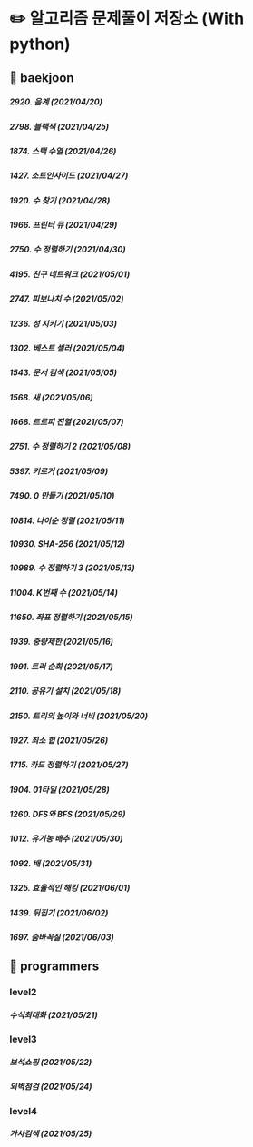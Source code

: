 # :pencil2: 알고리즘 문제풀이 저장소 (With python)

## :blue_book: baekjoon
##### 2920. 음계 (2021/04/20)
##### 2798. 블랙잭 (2021/04/25)
##### 1874. 스택 수열 (2021/04/26)
##### 1427. 소트인사이드 (2021/04/27)
##### 1920. 수 찾기 (2021/04/28)
##### 1966. 프린터 큐 (2021/04/29)
##### 2750. 수 정렬하기 (2021/04/30)
##### 4195. 친구 네트워크 (2021/05/01)
##### 2747. 피보나치 수 (2021/05/02)
##### 1236. 성 지키기 (2021/05/03)
##### 1302. 베스트 셀러 (2021/05/04)
##### 1543. 문서 검색 (2021/05/05)
##### 1568. 새 (2021/05/06)
##### 1668. 트로피 진열 (2021/05/07)
##### 2751. 수 정렬하기 2 (2021/05/08)
##### 5397. 키로거 (2021/05/09)
##### 7490. 0 만들기 (2021/05/10)
##### 10814. 나이순 정렬 (2021/05/11)
##### 10930. SHA-256 (2021/05/12)
##### 10989. 수 정렬하기 3 (2021/05/13)
##### 11004. K번째 수 (2021/05/14)
##### 11650. 좌표 정렬하기 (2021/05/15)
##### 1939. 중량제한 (2021/05/16)
##### 1991. 트리 순회 (2021/05/17)
##### 2110. 공유기 설치 (2021/05/18)
##### 2150. 트리의 높이와 너비 (2021/05/20)
##### 1927. 최소 힙 (2021/05/26)
##### 1715. 카드 정렬하기 (2021/05/27)
##### 1904. 01타일 (2021/05/28)
##### 1260. DFS와 BFS (2021/05/29)
##### 1012. 유기농 배추 (2021/05/30)
##### 1092. 배 (2021/05/31)
##### 1325. 효율적인 해킹 (2021/06/01)
##### 1439. 뒤집기 (2021/06/02)
##### 1697. 숨바꼭질 (2021/06/03)


## :green_book: programmers
### level2
##### 수식최대화 (2021/05/21)

### level3
##### 보석쇼핑 (2021/05/22)
##### 외벽점검 (2021/05/24)

### level4
##### 가사검색 (2021/05/25)